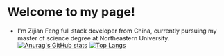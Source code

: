 # Welcome to my page!
- I'm Zijian Feng full stack developer from China, currently pursuing my master of science degree at Northeastern University.
[![Anurag's GitHub stats](https://github-readme-stats.vercel.app/api?username=Fxhj0501)](https://github.com/anuraghazra/github-readme-stats)
[![Top Langs](https://github-readme-stats.vercel.app/api/top-langs/?username=Fxhj0501)](https://github.com/Fxhj0501/github-readme-stats)
